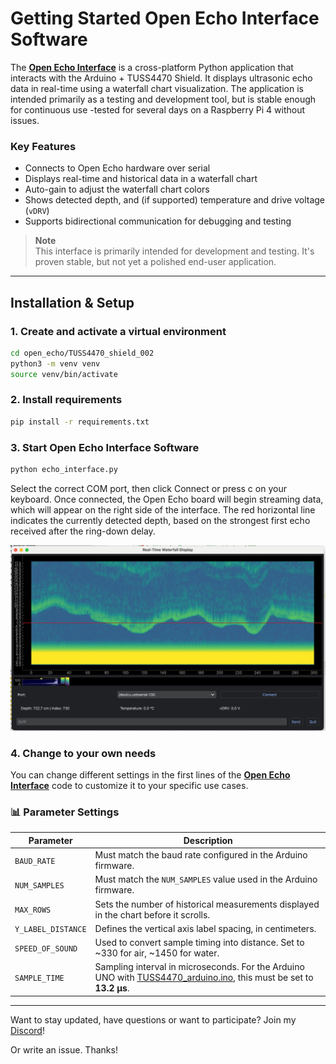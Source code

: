 # Getting Started Open Echo Interface Software

The [**Open Echo Interface**](TUSS4470_shield_002/echo_interface.py) is a cross-platform Python application that interacts with the Arduino + TUSS4470 Shield. 
It displays ultrasonic echo data in real-time using a waterfall chart visualization. 
The application is intended primarily as a testing and development tool, but is stable enough for continuous use -tested for several days on a Raspberry Pi 4 without issues.

### Key Features
- Connects to Open Echo hardware over serial
- Displays real-time and historical data in a waterfall chart
- Auto-gain to adjust the waterfall chart colors
- Shows detected depth, and (if supported) temperature and drive voltage (`vDRV`)
- Supports bidirectional communication for debugging and testing

> **Note**  
> This interface is primarily intended for development and testing. It's proven stable, but not yet a polished end-user application.

---

## Installation & Setup

### 1. Create and activate a virtual environment

```bash
cd open_echo/TUSS4470_shield_002
python3 -m venv venv 
source venv/bin/activate 
```

### 2. Install requirements
```bash
pip install -r requirements.txt 
```

### 3. Start Open Echo Interface Software
```bash
python echo_interface.py
```

Select the correct COM port, then click Connect or press c on your keyboard. Once connected, the Open Echo board will begin streaming data, which will appear on the right side of the interface.
The red horizontal line indicates the currently detected depth, based on the strongest first echo received after the ring-down delay.

<img alt="Open Echo Interface Software" src="/documentation/images/echo_software_screenshot.jpg">


### 4. Change to your own needs

You can change different settings in the first lines of the [**Open Echo Interface**](TUSS4470_shield_002/echo_interface.py) code to customize it to your specific use cases.

### 📊 Parameter Settings

| Parameter         | Description |
|------------------|-------------|
| `BAUD_RATE`       | Must match the baud rate configured in the Arduino firmware. |
| `NUM_SAMPLES`     | Must match the `NUM_SAMPLES` value used in the Arduino firmware. |
| `MAX_ROWS`        | Sets the number of historical measurements displayed in the chart before it scrolls. |
| `Y_LABEL_DISTANCE`| Defines the vertical axis label spacing, in centimeters. |
| `SPEED_OF_SOUND`  | Used to convert sample timing into distance. Set to ~330 for air, ~1450 for water. |
| `SAMPLE_TIME`     | Sampling interval in microseconds. For the Arduino UNO with [TUSS4470_arduino.ino](TUSS4470_shield_002/TUSS4470_arduino/TUSS4470_arduino.ino), this must be set to **13.2 µs**. |


--- 
Want to stay updated, have questions or want to participate? Join my [Discord](https://discord.com/invite/rerCyqAcrw)!

Or write an issue. Thanks!
